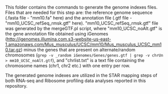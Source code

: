This folder contains the commands to generate the genome indexes files. Files that are needed for this step are: the reference genome sequence (.fasta file - "mm10.fa" here) and the annotation file (.gtf file - "mm10_UCSC_refSeq_rmsk.gtf" here). 
"mm10_UCSC_refSeq_rmsk.gtf" file was generated by the mergeGTF.pl script, where "mm10_UCSC_noAlt.gtf" is the gene annotation file obtained using iGenomes (http://igenomes.illumina.com.s3-website-us-east-1.amazonaws.com/Mus_musculus/UCSC/mm10/Mus_musculus_UCSC_mm10.tar.gz) minus the genes that are present on alternate/random chromosomes (`grep -v _random iGenomes/Genes/genes.gtf | grep -v chrUn > mm10_UCSC_noAlt.gtf`), and "chrlist.txt" is a text file containing the chromosome names (chr1, chr2 etc.) with one entry per row.

The generated genome indexes are utilized in the STAR mapping steps of both RNA-seq and Ribosome profiling data analyses reported in this repository.
